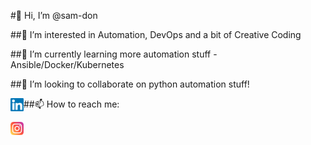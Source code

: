 #👋 Hi, I’m @sam-don

##👀 I’m interested in Automation, DevOps and a bit of Creative Coding

##🌱 I’m currently learning more automation stuff - Ansible/Docker/Kubernetes

##💞️ I’m looking to collaborate on python automation stuff!

##📫 How to reach me: 
<a href="https://www.linkedin.com/in/samitha-don/"><img align="left" src="https://github.com/sam-don/sam-don/blob/d769e0e150f45629cf3da0d20cf9c2d57a49849f/images/linkedin.svg" alt="icon | LinkedIn" width="21px"/></a>

<a href="https://www.instagram.com/samdon.dev/"><img align="left" src="https://github.com/sam-don/sam-don/blob/d769e0e150f45629cf3da0d20cf9c2d57a49849f/images/instagram.svg" alt="icon | Instagram" width="21px"/></a>

<!---
sam-don/sam-don is a ✨ special ✨ repository because its `README.md` (this file) appears on your GitHub profile.
You can click the Preview link to take a look at your changes.
--->

